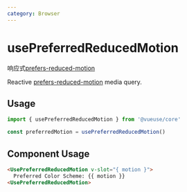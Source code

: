 ```yaml
---
category: Browser
---
```


# usePreferredReducedMotion

响应式[prefers-reduced-motion](https://developer.mozilla.org/en-US/docs/Web/CSS/@media/prefers-reduced-motion)

Reactive [prefers-reduced-motion](https://developer.mozilla.org/en-US/docs/Web/CSS/@media/prefers-reduced-motion) media query.

## Usage

```js
import { usePreferredReducedMotion } from '@vueuse/core'

const preferredMotion = usePreferredReducedMotion()
```

## Component Usage

```html
<UsePreferredReducedMotion v-slot="{ motion }">
  Preferred Color Scheme: {{ motion }}
<UsePreferredReducedMotion>
```
